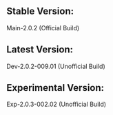## Stable Version:
Main-2.0.2 (Official Build)

## Latest Version:
Dev-2.0.2-009.01 (Unofficial Build)

## Experimental Version:
Exp-2.0.3-002.02 (Unofficial Build)
